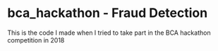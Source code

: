 # bca_hackathon - Fraud Detection
This is the code I made when I tried to take part in the BCA hackathon competition in 2018
